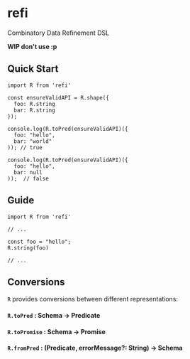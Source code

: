 # refi

Combinatory Data Refinement DSL

**WIP don't use :p**


## Quick Start

```
import R from 'refi'

const ensureValidAPI = R.shape({
  foo: R.string
  bar: R.string
});

console.log(R.toPred(ensureValidAPI)({
  foo: "hello",
  bar: "world"
)); // true

console.log(R.toPred(ensureValidAPI)({
  foo: "hello",
  bar: null
));  // false

```

## Guide

```
import R from 'refi'

// ...

const foo = "hello";
R.string(foo)

// ...
```

## Conversions

`R` provides conversions between different representations:

#### `R.toPred` : Schema -> Predicate

#### `R.toPromise` : Schema -> Promise

#### `R.fromPred` : (Predicate, errorMessage?: String) -> Schema
